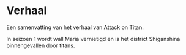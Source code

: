 # Verhaal

Een samenvatting van het verhaal van Attack on Titan.

In seizoen 1 wordt wall Maria vernietigd en is het district Shiganshina binnengevallen door titans.

